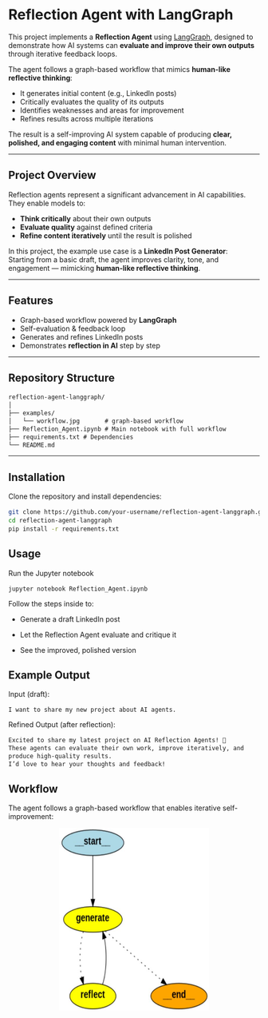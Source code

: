 # Reflection Agent with LangGraph

This project implements a **Reflection Agent** using [LangGraph](https://github.com/langchain-ai/langgraph), designed to demonstrate how AI systems can **evaluate and improve their own outputs** through iterative feedback loops.  

The agent follows a graph-based workflow that mimics **human-like reflective thinking**:  
- It generates initial content (e.g., LinkedIn posts)  
- Critically evaluates the quality of its outputs  
- Identifies weaknesses and areas for improvement  
- Refines results across multiple iterations  

The result is a self-improving AI system capable of producing **clear, polished, and engaging content** with minimal human intervention.  


---

## Project Overview
Reflection agents represent a significant advancement in AI capabilities.  
They enable models to:
- **Think critically** about their own outputs  
- **Evaluate quality** against defined criteria  
- **Refine content iteratively** until the result is polished  

In this project, the example use case is a **LinkedIn Post Generator**:  
Starting from a basic draft, the agent improves clarity, tone, and engagement — mimicking **human-like reflective thinking**.

---

## Features
- Graph-based workflow powered by **LangGraph**  
- Self-evaluation & feedback loop  
- Generates and refines LinkedIn posts  
- Demonstrates **reflection in AI** step by step  

---

## Repository Structure
```
reflection-agent-langgraph/
│
├── examples/
│   └── workflow.jpg       # graph-based workflow
├── Reflection_Agent.ipynb # Main notebook with full workflow
├── requirements.txt # Dependencies
└── README.md
```

---

## Installation
Clone the repository and install dependencies:

```bash
git clone https://github.com/your-username/reflection-agent-langgraph.git
cd reflection-agent-langgraph
pip install -r requirements.txt
```

## Usage

Run the Jupyter notebook
```
jupyter notebook Reflection_Agent.ipynb
```
Follow the steps inside to:

- Generate a draft LinkedIn post

- Let the Reflection Agent evaluate and critique it

- See the improved, polished version

## Example Output

Input (draft):
```
I want to share my new project about AI agents.
```
Refined Output (after reflection):
```
Excited to share my latest project on AI Reflection Agents! 🚀  
These agents can evaluate their own work, improve iteratively, and produce high-quality results.  
I’d love to hear your thoughts and feedback!
```
## Workflow
The agent follows a graph-based workflow that enables iterative self-improvement:

<p align="center">
  <img src="examples/workflow.jpg" alt="Workflow" width="300"/>
</p>


